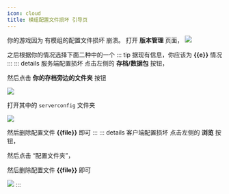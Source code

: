 ```yaml
---
icon: cloud
title: 模组配置文件损坏 引导页
---
```


<!--suppress HtmlUnknownTarget -->
<script setup>import {onMounted, ref} from "vue"; 

const file = ref('');
const server = ref(false);
const e = ref('');
function getUrlParams() {
  const params = new URLSearchParams(window.location.search);
  file.value = params.get('file') || '';
  server.value = params.get('server') === 'true';
if(server.value){
    e.value="服务端配置文件损坏（第一种）";
}else {
    e.value="客户端配置文件损坏（第二种）";
}
}

onMounted(() => {
  getUrlParams();
});
</script>
你的游戏因为 有模组的配置文件损坏 崩溃。
打开 **版本管理** 页面，
<img src="/assets/image/版本管理.png">

之后根据你的情况选择下面二种中的一个
::: tip
据现有信息，你应该为 **{{e}}** 情况
:::
::: details 服务端配置损坏
点击左侧的 **存档/数据包** 按钮，

然后点击 **你的存档旁边的文件夹** 按钮

<img src="/assets/image/打开存档文件夹.png">

打开其中的 `serverconfig` 文件夹

<img src="/assets/image/ServerConfig文件夹.png">

然后删除配置文件 **{{file}}** 即可
:::
::: details 客户端配置损坏
点击左侧的 **浏览** 按钮，

然后点击 “配置文件夹”，

然后删除配置文件 **{{file}}** 即可

<img src="/assets/image/打开配置文件夹.png">
:::